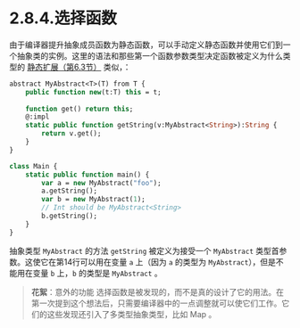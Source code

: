 # 2.8.4.选择函数

由于编译器提升抽象成员函数为静态函数，可以手动定义静态函数并使用它们到一个抽象类的实例。这里的语法和那些第一个函数参数类型决定函数被定义为什么类型的 [静态扩展（第6.3节）](http:///#) 类似，：

```haxe
abstract MyAbstract<T>(T) from T {
    public function new(t:T) this = t; 
    
    function get() return this;
    @:impl 
    static public function getString(v:MyAbstract<String>):String { 
        return v.get(); 
    }
} 

class Main { 
    static public function main() { 
        var a = new MyAbstract("foo");
        a.getString(); 
        var b = new MyAbstract(1); 
        // Int should be MyAbstract<String> 
        b.getString();
    }
} 
```

抽象类型 `MyAbstract` 的方法 `getString` 被定义为接受一个 `MyAbstract` 类型首参数。这使它在第14行可以用在变量 `a` 上（因为 `a` 的类型为 `MyAbstract`），但是不能用在变量 `b` 上，`b` 的类型是 `MyAbstract` 。

> **花絮**：意外的功能
>  选择函数是被发现的，而不是真的设计了它的用法。在第一次提到这个想法后，只需要编译器中的一点调整就可以使它们工作。它们的这些发现还引入了多类型抽象类型，比如 Map 。